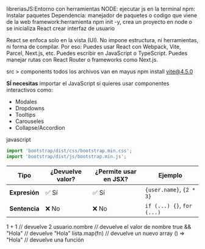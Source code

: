 libreriasJS:Entorno con herramientas
NODE: ejecutar js en la terminal
npm: Instalar paquetes
Dependencia: manejador de paquetes o codigo que viene de la web
framework:herramienta
npm init -y, crea un proyecto en node o se inicializa
React crear interfaz de usuario

React se enfoca solo en la vista (UI). No impone estructura, ni herramientas, ni forma de compilar. Por eso:
Puedes usar React con Webpack, Vite, Parcel, Next.js, etc.
Puedes escribir en JavaScript o TypeScript.
Puedes manejar rutas con React Router o frameworks como Next.js.

src > components todos los archivos van en mayus
npm install vite@4.5.0


**SÍ necesitas** importar el JavaScript si quieres usar componentes interactivos como:

- Modales
- Dropdowns
- Tooltips
- Carouseles
- Collapse/Accordion

javascript

```javascript
import 'bootstrap/dist/css/bootstrap.min.css';
import 'bootstrap/dist/js/bootstrap.min.js';
```

| Tipo          | ¿Devuelve valor? | ¿Permite usar en JSX? | Ejemplo                    |
| ------------- | ---------------- | --------------------- | -------------------------- |
| **Expresión** | ✅ Sí             | ✅ Sí                  | `{user.name}`, `{2 * 3}`   |
| **Sentencia** | ❌ No             | ❌ No                  | `if (...) {}`, `for (...)` |

1 + 1               // devuelve 2
usuario.nombre      // devuelve el valor de nombre
true && "Hola"      // devuelve "Hola"
lista.map(fn)       // devuelve un nuevo array
() => "Hola"        // devuelve una función
